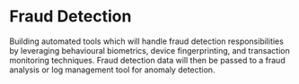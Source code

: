 # Fraud Detection

Building automated tools which will handle fraud detection responsibilities by leveraging behavioural biometrics, device fingerprinting, and transaction monitoring techniques. Fraud detection data will then be passed to a fraud analysis or log management tool for anomaly detection.
